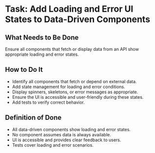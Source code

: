 # Task: Add Loading and Error UI States to Data-Driven Components

## What Needs to Be Done
Ensure all components that fetch or display data from an API show appropriate loading and error states.

## How to Do It
- Identify all components that fetch or depend on external data.
- Add state management for loading and error conditions.
- Display spinners, skeletons, or error messages as appropriate.
- Ensure the UI is accessible and user-friendly during these states.
- Add tests to verify correct behavior.

## Definition of Done
- All data-driven components show loading and error states.
- No component assumes data is always available.
- UI is accessible and provides clear feedback to users.
- Tests cover loading and error scenarios. 